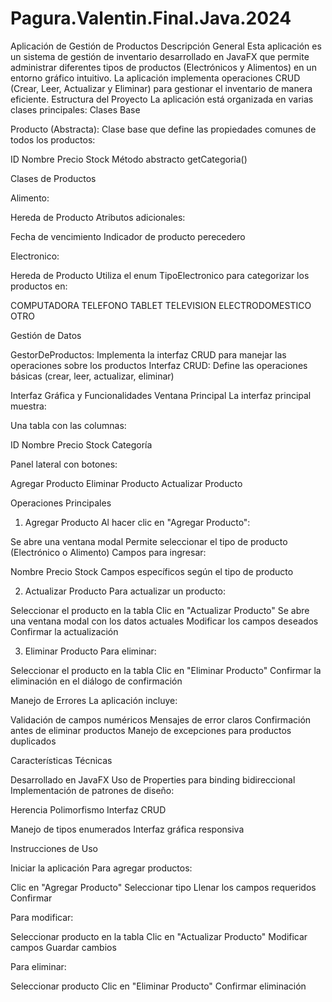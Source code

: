 # Pagura.Valentin.Final.Java.2024
Aplicación de Gestión de Productos
Descripción General
Esta aplicación es un sistema de gestión de inventario desarrollado en JavaFX que permite administrar diferentes tipos de productos (Electrónicos y Alimentos) en un entorno gráfico intuitivo. La aplicación implementa operaciones CRUD (Crear, Leer, Actualizar y Eliminar) para gestionar el inventario de manera eficiente.
Estructura del Proyecto
La aplicación está organizada en varias clases principales:
Clases Base

Producto (Abstracta): Clase base que define las propiedades comunes de todos los productos:

ID
Nombre
Precio
Stock
Método abstracto getCategoria()



Clases de Productos

Alimento:

Hereda de Producto
Atributos adicionales:

Fecha de vencimiento
Indicador de producto perecedero




Electronico:

Hereda de Producto
Utiliza el enum TipoElectronico para categorizar los productos en:

COMPUTADORA
TELEFONO
TABLET
TELEVISION
ELECTRODOMESTICO
OTRO





Gestión de Datos

GestorDeProductos: Implementa la interfaz CRUD para manejar las operaciones sobre los productos
Interfaz CRUD: Define las operaciones básicas (crear, leer, actualizar, eliminar)

Interfaz Gráfica y Funcionalidades
Ventana Principal
La interfaz principal muestra:

Una tabla con las columnas:

ID
Nombre
Precio
Stock
Categoría


Panel lateral con botones:

Agregar Producto
Eliminar Producto
Actualizar Producto



Operaciones Principales
1. Agregar Producto
Al hacer clic en "Agregar Producto":

Se abre una ventana modal
Permite seleccionar el tipo de producto (Electrónico o Alimento)
Campos para ingresar:

Nombre
Precio
Stock
Campos específicos según el tipo de producto



2. Actualizar Producto
Para actualizar un producto:

Seleccionar el producto en la tabla
Clic en "Actualizar Producto"
Se abre una ventana modal con los datos actuales
Modificar los campos deseados
Confirmar la actualización

3. Eliminar Producto
Para eliminar:

Seleccionar el producto en la tabla
Clic en "Eliminar Producto"
Confirmar la eliminación en el diálogo de confirmación

Manejo de Errores
La aplicación incluye:

Validación de campos numéricos
Mensajes de error claros
Confirmación antes de eliminar productos
Manejo de excepciones para productos duplicados

Características Técnicas

Desarrollado en JavaFX
Uso de Properties para binding bidireccional
Implementación de patrones de diseño:

Herencia
Polimorfismo
Interfaz CRUD


Manejo de tipos enumerados
Interfaz gráfica responsiva

Instrucciones de Uso

Iniciar la aplicación
Para agregar productos:

Clic en "Agregar Producto"
Seleccionar tipo
Llenar los campos requeridos
Confirmar


Para modificar:

Seleccionar producto en la tabla
Clic en "Actualizar Producto"
Modificar campos
Guardar cambios


Para eliminar:

Seleccionar producto
Clic en "Eliminar Producto"
Confirmar eliminación
